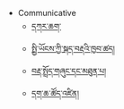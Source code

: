 
- Communicative
    - [དཀར་ཆག་](/communicative/content.md)
    - [སྤྱི་ཡོངས་ཀྱི་སྐད་བརྡའི་ཁྱབ་ཚད།](/communicative/general_linguistic_range.md)
    - [བརྡ་སྤྲོད་གཞུང་དང་མཐུན་པ།](/communicative/Grammatical_accuracy.md)
    - [དག་ཆ་ཚོད་འཛིན།](/communicative/orthographic_control.md)